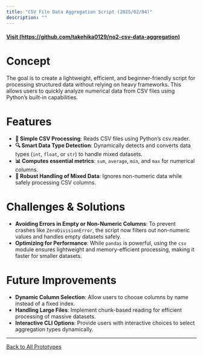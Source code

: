 ```yaml
---
title: "CSV File Data Aggregation Script (2025/02/04)"
description: ""
---
```


#### [Visit (https://github.com/takehika0129/no2-csv-data-aggregation)](https://github.com/takehika0129/no2-csv-data-aggregation)

# **Concept**
The goal is to create a lightweight, efficient, and beginner-friendly script for processing structured data without relying on heavy frameworks. This allows users to quickly analyze numerical data from CSV files using Python’s built-in capabilities.


# **Features**
- **📂 Simple CSV Processing**: Reads CSV files using Python’s csv.reader.
- **🔍 Smart Data Type Detection**: Dynamically detects and converts data types (`int`, `float`, or `str`) to handle mixed datasets.
- **📊 Computes essential metrics**: `sum`, `average`, `min`, and `max` for numerical columns.
- **🚀 Robust Handling of Mixed Data**: Ignores non-numeric data while safely processing CSV columns.


# **Challenges & Solutions**  
- **Avoiding Errors in Empty or Non-Numeric Columns**: To prevent crashes like `ZeroDivisionError`, the script now filters out non-numeric values and handles empty datasets safely.
- **Optimizing for Performance**: While `pandas` is powerful, using the `csv` module ensures lightweight and memory-efficient processing, making it faster for smaller datasets.


# **Future Improvements**
- **Dynamic Column Selection**: Allow users to choose columns by name instead of a fixed index.
- **Handling Large Files**: Implement chunk-based reading for efficient processing of massive datasets.
- **Interactive CLI Options**: Provide users with interactive choices to select aggregation types dynamically.

---
[Back to All Prototypes](../index.md)
